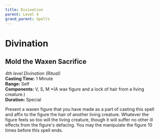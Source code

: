 ```yaml
---
title: Divination
parent: Level 4
grand_parent: Spells
---
```


# Divination

## Mold the Waxen Sacrifice
*4th level Divination (Ritual)*<br>
**Casting Time:** 1 Minute<br>
**Range:** Self<br>
**Components:** V, S, M *(A wax figure and a lock of hair from a living creature.)<br>
**Duration:** Special

Present a waxen figure that you have made as a part of casting this spell and affix to the figure the hair of another living creature. Whatever the figure feels so too will the living creature, though it will suffer no other ill effects from the figure's defacing. You may the manipulate the figure 10 times before this spell ends.
